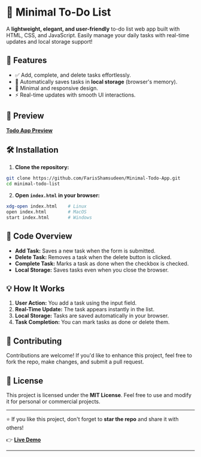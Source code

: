 # 📝 Minimal To-Do List

A **lightweight, elegant, and user-friendly** to-do list web app built with HTML, CSS, and JavaScript. Easily manage your daily tasks with real-time updates and local storage support!

## 🚀 Features

- ✅ Add, complete, and delete tasks effortlessly.
- 💾 Automatically saves tasks in **local storage** (browser's memory).
- 🎨 Minimal and responsive design.
- ⚡ Real-time updates with smooth UI interactions.

## 🌟 Preview

[**Todo App Preview**](https://farisshamsudeen.github.io/Minimal-Todo-App/)

## 🛠️ Installation

1. **Clone the repository:**

```bash
git clone https://github.com/FarisShamsudeen/Minimal-Todo-App.git
cd minimal-todo-list
```

2. **Open `index.html` in your browser:**

```bash
xdg-open index.html    # Linux
open index.html        # MacOS
start index.html       # Windows
```

## 📜 Code Overview

- **Add Task:** Saves a new task when the form is submitted.
- **Delete Task:** Removes a task when the delete button is clicked.
- **Complete Task:** Marks a task as done when the checkbox is checked.
- **Local Storage:** Saves tasks even when you close the browser.

## 💡 How It Works

1. **User Action:** You add a task using the input field.  
2. **Real-Time Update:** The task appears instantly in the list.  
3. **Local Storage:** Tasks are saved automatically in your browser.  
4. **Task Completion:** You can mark tasks as done or delete them.  

## 🤝 Contributing

Contributions are welcome! If you'd like to enhance this project, feel free to fork the repo, make changes, and submit a pull request.

## 📜 License

This project is licensed under the **MIT License**. Feel free to use and modify it for personal or commercial projects.

---

⭐ If you like this project, don't forget to **star the repo** and share it with others!

👉 [**Live Demo**](https://farisshamsudeen.github.io/Minimal-Todo-App/)

---

